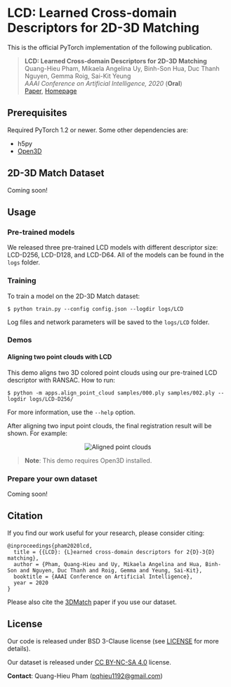 # LCD: Learned Cross-domain Descriptors for 2D-3D Matching

This is the official PyTorch implementation of the following publication.

> **LCD: Learned Cross-domain Descriptors for 2D-3D Matching**<br/>
> Quang-Hieu Pham, Mikaela Angelina Uy, Binh-Son Hua, Duc Thanh Nguyen, Gemma Roig, Sai-Kit Yeung<br/>
> *AAAI Conference on Artificial Intelligence, 2020* (**Oral**)<br/>
> [Paper](https://arxiv.org/pdf/1911.09326.pdf),
> [Homepage](https://hkust-vgd.github.io/lcd/)

## Prerequisites
Required PyTorch 1.2 or newer. Some other dependencies are:
- h5py
- [Open3D](http://www.open3d.org/)

## 2D-3D Match Dataset
Coming soon!

## Usage
### Pre-trained models
We released three pre-trained LCD models with different descriptor size: LCD-D256, LCD-D128, and LCD-D64.
All of the models can be found in the `logs` folder.

### Training
To train a model on the 2D-3D Match dataset:

    $ python train.py --config config.json --logdir logs/LCD

Log files and network parameters will be saved to the `logs/LCD` folder.

### Demos
#### Aligning two point clouds with LCD
This demo aligns two 3D colored point clouds using our pre-trained LCD descriptor with RANSAC.
How to run:

    $ python -m apps.align_point_cloud samples/000.ply samples/002.ply --logdir logs/LCD-D256/

For more information, use the `--help` option.

After aligning two input point clouds, the final registration result will be shown. For example:

<p align="center">
  <img src="https://github.com/hkust-vgd/lcd/blob/master/assets/aligned.png?raw=true" alt="Aligned point clouds"/>
</p>

> **Note**: This demo requires Open3D installed.

### Prepare your own dataset
Coming soon!

## Citation
If you find our work useful for your research, please consider citing:

    @inproceedings{pham2020lcd,
      title = {{LCD}: {L}earned cross-domain descriptors for 2{D}-3{D} matching},
      author = {Pham, Quang-Hieu and Uy, Mikaela Angelina and Hua, Binh-Son and Nguyen, Duc Thanh and Roig, Gemma and Yeung, Sai-Kit},
      booktitle = {AAAI Conference on Artificial Intelligence},
      year = 2020
    }

Please also cite the [3DMatch](http://3dmatch.cs.princeton.edu/) paper if you use our dataset.

## License
Our code is released under BSD 3-Clause license (see [LICENSE](LICENSE) for more details).

Our dataset is released under [CC BY-NC-SA 4.0](https://creativecommons.org/licenses/by-nc-sa/4.0/) license.

**Contact**: Quang-Hieu Pham (pqhieu1192@gmail.com)
